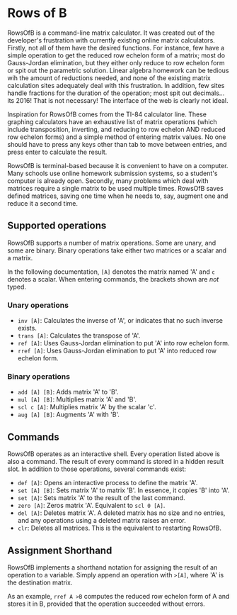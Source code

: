 # Rows of B

RowsOfB is a command-line matrix calculator. It was created out of the developer's frustration with currently existing online matrix calculators. Firstly, not all of them have the desired functions. For instance, few have a simple operation to get the reduced row echelon form of a matrix; most do Gauss-Jordan elimination, but they either only reduce to row echelon form or spit out the parametric solution. Linear algebra homework can be tedious wih the amount of reductions needed, and none of the existing matrix calculation sites adequately deal with this frustration. In addition, few sites handle fractions for the duration of the operation; most spit out decimals... its 2016! That is not necessary! The interface of the web is clearly not ideal.

Inspiration for RowsOfB comes from the TI-84 calculator line. These graphing calculators have an exhaustive list of matrix operations (which include transposition, inverting, and reducing to row echelon AND reduced row echelon forms) and a simple method of entering matrix values. No one should have to press any keys other than tab to move between entries, and press enter to calculate the result.

RowsOfB is terminal-based because it is convenient to have on a computer. Many schools use online homework submission systems, so a student's computer is already open. Secondly, many problems which deal with matrices require a single matrix to be used multiple times. RowsOfB saves defined matrices, saving one time when he needs to, say, augment one and reduce it a second time.

## Supported operations

RowsOfB supports a number of matrix operations. Some are unary, and some are binary. Binary operations take either two matrices or a scalar and a matrix.

In the following documentation, `[A]` denotes the matrix named 'A' and `c` denotes a scalar. When entering commands, the brackets shown are _not_ typed.

### Unary operations
 - `inv [A]`: Calculates the inverse of 'A', or indicates that no such inverse exists.
 - `trans [A]`: Calculates the transpose of 'A'.
 - `ref [A]`: Uses Gauss-Jordan elimination to put 'A' into row echelon form.
 - `rref [A]`: Uses Gauss-Jordan elimination to put 'A' into reduced row echelon form.

### Binary operations
 - `add [A] [B]`: Adds matrix 'A' to 'B'.
 - `mul [A] [B]`: Multiplies matrix 'A' and 'B'.
 - `scl c [A]`: Multiplies matrix 'A' by the scalar 'c'.
 - `aug [A] [B]`: Augments 'A' with 'B'.

## Commands

RowsOfB operates as an interactive shell. Every operation listed above is also a command. The result of every command is stored in a hidden result slot. In addition to those operations, several commands exist:

 - `def [A]`: Opens an interactive process to define the matrix 'A'.
 - `set [A] [B]`: Sets matrix 'A' to matrix 'B'. In essence, it copies 'B' into 'A'.
 - `set [A]`: Sets matrix 'A' to the result of the last command.
 - `zero [A]`: Zeros matrix 'A'. Equivalent to `scl 0 [A]`.
 - `del [A]`: Deletes matrix 'A'. A deleted matrix has no size and no entries, and any operations using a deleted matrix raises an error.
 - `clr`: Deletes all matrices. This is the equivalent to restarting RowsOfB.

## Assignment Shorthand

RowsOfB implements a shorthand notation for assigning the result of an operation to a variable. Simply append an operation with `>[A]`, where 'A' is the destination matrix.

As an example, `rref A >B` computes the reduced row echelon form of A and stores it in B, provided that the operation succeeded without errors. 
